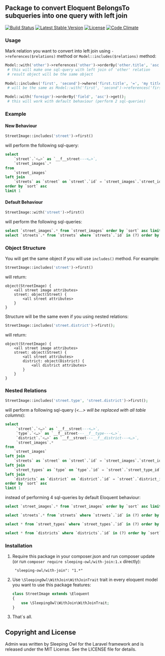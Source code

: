 ## Package to convert Eloquent BelongsTo subqueries into one query with left join

[![Build Status](https://travis-ci.org/sleeping-owl/with-join.svg?branch=master)](https://travis-ci.org/sleeping-owl/with-join)
[![Latest Stable Version](https://poser.pugx.org/sleeping-owl/with-join/v/stable.svg)](https://packagist.org/packages/sleeping-owl/with-join)
[![License](https://poser.pugx.org/sleeping-owl/with-join/license.svg)](https://packagist.org/packages/sleeping-owl/with-join)
[![Code Climate](https://codeclimate.com/github/sleeping-owl/with-join/badges/gpa.svg)](https://codeclimate.com/github/sleeping-owl/with-join)

### Usage

Mark relation you want to convert into left join using `->references($relations)` method or `Model::includes($relations)` method:

```php
Model::with('other')->references('other')->orderBy('other.title', 'asc')->get();
 # this will make one sql-query with left join of 'other' relation
 # result object will be the same object
 
Model::includes('first', 'second')->where('first.title', '=', 'my title')->get();
 # will be the same as Model::with('first', 'second')->references('first', 'second')->…

Model::with('foreign')->orderBy('field', 'asc')->get();
 # this will work with default behaviour (perform 2 sql-queries)
```

### Example

#### New Behaviour

```php
StreetImage::includes('street')->first()
```

will perform the following sql-query:

```sql
select 
	`street`.`<…>` as `__f__street---<…>`, 
	`street_images`.* 
from 
	`street_images` 
left join 
	`streets` as `street` on `street`.`id` = `street_images`.`street_id` 
order by `sort` asc 
limit 1
```

#### Default Behaviour

```php
StreetImage::with('street')->first()
```

will perform the following sql-queries:

```sql
select `street_images`.* from `street_images` order by `sort` asc limit 1
select `streets`.* from `streets` where `streets`.`id` in (?) order by `title` asc
```

### Object Structure

You will get the same object if you will use `includes()` method. For example:

```php
StreetImage::includes('street')->first()
```

will return:

```
object(StreetImage) {
	<all street image attributes>
	street: object(Street) {
		<all street attributes>
	}
}
```

Structure will be the same even if you using nested relations:

```php
StreetImage::includes('street.district')->first();
```

will return:

```
object(StreetImage) {
	<all street image attributes>
	street: object(Street) {
		<all street attributes>
		district: object(District) {
			<all district attributes>
		}
	}
}
```

### Nested Relations

```php
StreetImage::includes('street.type', 'street.district')->first();
```

will perform a following sql-query (*<…> will be replaced with all table columns*):

```sql
select 
	 `street`.`<…>` as `__f__street---<…>`,
	 `type`.`<…>` as `__f__street---__f__type---<…>`,
	 `district`.`<…>` as `__f__street---__f__district---<…>`,
	 `street_images`.* 
from 
	`street_images` 
left join 
	`streets` as `street` on `street`.`id` = `street_images`.`street_id` 
left join 
	`street_types` as `type` on `type`.`id` = `street`.`street_type_id` 
left join 
	`districts` as `district` on `district`.`id` = `street`.`district_id` 
order by `sort` asc 
limit 1
```
instead of performing 4 sql-queries by default Eloquent behaviour:

```sql
select `street_images`.* from `street_images` order by `sort` asc limit 1

select `streets`.* from `streets` where `streets`.`id` in (?) order by `title` asc

select * from `street_types` where `street_types`.`id` in (?) order by `title` asc

select * from `districts` where `districts`.`id` in (?) order by `sort` asc
```

### Installation

1. Require this package in your composer.json and run composer update (or run `composer require sleeping-owl/with-join:1.x` directly):

		"sleeping-owl/with-join": "1.*"

2. Use `\SleepingOwl\WithJoin\WithJoinTrait` trait in every eloquent model you want to use this package features:

	```php
	class StreetImage extends \Eloquent
	{
		use \SleepingOwl\WithJoin\WithJoinTrait;
	}
	```
	
3. That`s all.

## Copyright and License

Admin was written by Sleeping Owl for the Laravel framework and is released under the MIT License. See the LICENSE file for details.
